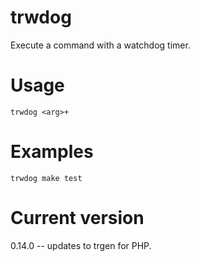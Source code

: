 # trwdog

Execute a command with a watchdog timer.

# Usage

    trwdog <arg>+

# Examples

    trwdog make test

# Current version

0.14.0 -- updates to trgen for PHP.
